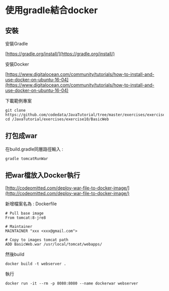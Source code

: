 # 使用gradle結合docker

## 安裝

安裝Gradle

[https://gradle.org/install/](https://gradle.org/install/)

安裝Docker

[https://www.digitalocean.com/community/tutorials/how-to-install-and-use-docker-on-ubuntu-16-04](https://www.digitalocean.com/community/tutorials/how-to-install-and-use-docker-on-ubuntu-16-04)

下載範例專案

```text
git clone https://github.com/codedata/JavaTutorial/tree/master/exercises/exercise10/BasicWeb
cd /JavaTutorial/exercises/exercise10/BasicWeb
```

## 打包成war

在build.gradle同層路徑輸入 :

```text
gradle tomcatRunWar
```

## 把war檔放入Docker執行

[http://codeomitted.com/deploy-war-file-to-docker-image/](http://codeomitted.com/deploy-war-file-to-docker-image/)

新增檔案名為 : Dockerfile

```text
# Pull base image
From tomcat:8-jre8

# Maintainer
MAINTAINER "xxx <xxx@gmail.com">

# Copy to images tomcat path
ADD BasicWeb.war /usr/local/tomcat/webapps/
```

然後build

```text
docker build -t webserver .
```

執行

```text
docker run -it --rm -p 8080:8080 --name dockerwar webserver
```

